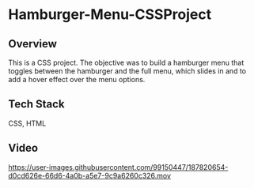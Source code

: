# Hamburger-Menu-CSSProject

## Overview 
This is a CSS project. The objective was to build a hamburger menu that toggles between the hamburger and the full menu, which slides in and to add a hover effect over the menu options. 

## Tech Stack
CSS, HTML

## Video 
https://user-images.githubusercontent.com/99150447/187820654-d0cd626e-66d6-4a0b-a5e7-9c9a6260c326.mov

